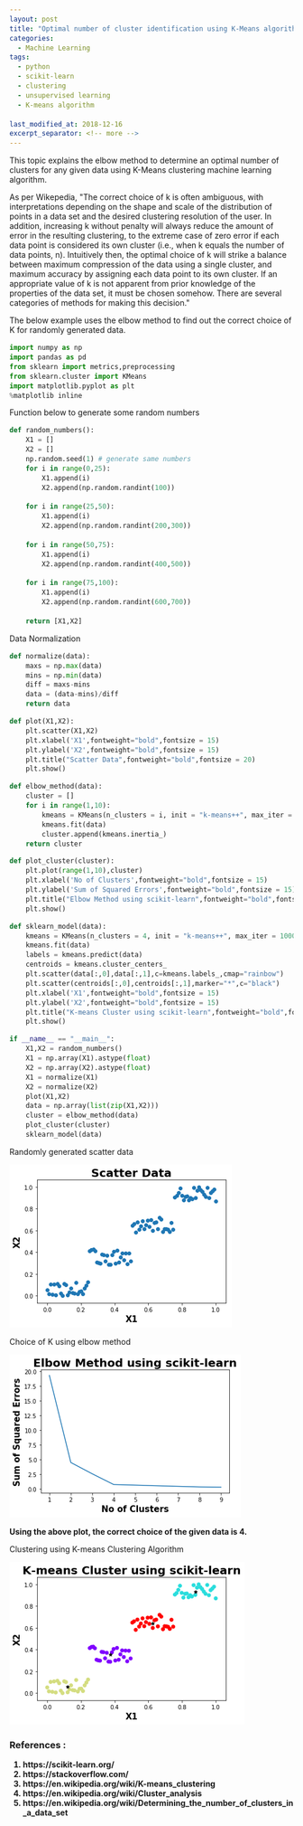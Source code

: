```yaml
---
layout: post
title: "Optimal number of cluster identification using K-Means algorithm with elbow method"
categories:
  - Machine Learning
tags:
  - python
  - scikit-learn
  - clustering
  - unsupervised learning
  - K-means algorithm

last_modified_at: 2018-12-16
excerpt_separator: <!-- more -->
---
```


This topic explains the elbow method to determine an optimal number of clusters for any given data using K-Means clustering machine learning algorithm.

<!-- more -->

As per Wikepedia, "The correct choice of k is often ambiguous, with interpretations depending on the shape and scale of the distribution of points in a data set and the desired clustering resolution of the user. In addition, increasing k without penalty will always reduce the amount of error in the resulting clustering, to the extreme case of zero error if each data point is considered its own cluster (i.e., when k equals the number of data points, n). Intuitively then, the optimal choice of k will strike a balance between maximum compression of the data using a single cluster, and maximum accuracy by assigning each data point to its own cluster. If an appropriate value of k is not apparent from prior knowledge of the properties of the data set, it must be chosen somehow. There are several categories of methods for making this decision."

The below example uses the elbow method to find out the correct choice of K for randomly generated data.

```python
import numpy as np
import pandas as pd
from sklearn import metrics,preprocessing
from sklearn.cluster import KMeans
import matplotlib.pyplot as plt
%matplotlib inline
```

Function below to generate some random numbers

```python
def random_numbers():
    X1 = []
    X2 = []
    np.random.seed(1) # generate same numbers
    for i in range(0,25):
        X1.append(i)
        X2.append(np.random.randint(100))

    for i in range(25,50):
        X1.append(i)
        X2.append(np.random.randint(200,300))

    for i in range(50,75):
        X1.append(i)
        X2.append(np.random.randint(400,500))

    for i in range(75,100):
        X1.append(i)
        X2.append(np.random.randint(600,700))

    return [X1,X2]

```
Data Normalization

```python
def normalize(data):
    maxs = np.max(data)
    mins = np.min(data)
    diff = maxs-mins
    data = (data-mins)/diff
    return data
```


```python
def plot(X1,X2):
    plt.scatter(X1,X2)
    plt.xlabel('X1',fontweight="bold",fontsize = 15)
    plt.ylabel('X2',fontweight="bold",fontsize = 15)
    plt.title("Scatter Data",fontweight="bold",fontsize = 20)
    plt.show()
```


```python
def elbow_method(data):
    cluster = []
    for i in range(1,10):
        kmeans = KMeans(n_clusters = i, init = "k-means++", max_iter = 1000, n_init = 10, random_state = 0)
        kmeans.fit(data)
        cluster.append(kmeans.inertia_)
    return cluster
```


```python
def plot_cluster(cluster):
    plt.plot(range(1,10),cluster)
    plt.xlabel('No of Clusters',fontweight="bold",fontsize = 15)
    plt.ylabel('Sum of Squared Errors',fontweight="bold",fontsize = 15)
    plt.title("Elbow Method using scikit-learn",fontweight="bold",fontsize = 20)
    plt.show()
```


```python
def sklearn_model(data):
    kmeans = KMeans(n_clusters = 4, init = "k-means++", max_iter = 1000, n_init = 10, random_state = 0)
    kmeans.fit(data)
    labels = kmeans.predict(data)
    centroids = kmeans.cluster_centers_
    plt.scatter(data[:,0],data[:,1],c=kmeans.labels_,cmap="rainbow")
    plt.scatter(centroids[:,0],centroids[:,1],marker="*",c="black")
    plt.xlabel('X1',fontweight="bold",fontsize = 15)
    plt.ylabel('X2',fontweight="bold",fontsize = 15)
    plt.title("K-means Cluster using scikit-learn",fontweight="bold",fontsize = 20)
    plt.show()
```


```python
if __name__ == "__main__":
    X1,X2 = random_numbers()
    X1 = np.array(X1).astype(float)
    X2 = np.array(X2).astype(float)
    X1 = normalize(X1)
    X2 = normalize(X2)
    plot(X1,X2)
    data = np.array(list(zip(X1,X2)))
    cluster = elbow_method(data)
    plot_cluster(cluster)
    sklearn_model(data)
```

</b>Randomly generated scatter data<b>

<img src="/images/output_18_0.png">

</b>Choice of K using elbow method<b>

<img src="/images/output_18_1.png">

Using the above plot, the correct choice of the given data is 4.

</b>Clustering using K-means Clustering Algorithm<b>

<img src="/images/output_18_2.png">

### References :
<ol>
  <li> https://scikit-learn.org/ </li>
  <li> https://stackoverflow.com/ </li>
  <li> https://en.wikipedia.org/wiki/K-means_clustering </li>
  <li> https://en.wikipedia.org/wiki/Cluster_analysis </li>
  <li> https://en.wikipedia.org/wiki/Determining_the_number_of_clusters_in_a_data_set </li>
</ol>
